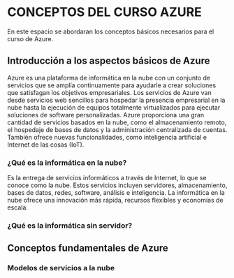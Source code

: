 # **CONCEPTOS DEL CURSO AZURE**
En este espacio se abordaran los conceptos básicos necesarios para el curso de Azure.

## Introducción a los aspectos básicos de Azure
Azure es una plataforma de informática en la nube con un conjunto de servicios que se amplía continuamente para ayudarle a crear soluciones que satisfagan los objetivos empresariales. Los servicios de Azure van desde servicios web sencillos para hospedar la presencia empresarial en la nube hasta la ejecución de equipos totalmente virtualizados para ejecutar soluciones de software personalizadas. Azure proporciona una gran cantidad de servicios basados en la nube, como el almacenamiento remoto, el hospedaje de bases de datos y la administración centralizada de cuentas. También ofrece nuevas funcionalidades, como inteligencia artificial e Internet de las cosas (IoT).

### ¿Qué es la informática en la nube?
Es la entrega de servicios informáticos a través de Internet, lo que se conoce como la nube. Estos servicios incluyen servidores, almacenamiento, bases de datos, redes, software, análisis e inteligencia. La informática en la nube ofrece una innovación más rápida, recursos flexibles y economías de escala.

### ¿Qué es la informática sin servidor?


## Conceptos fundamentales de Azure

### Modelos de servicios a la nube